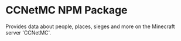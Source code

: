 # CCNetMC NPM Package

Provides data about people, places, sieges and more on the Minecraft server 'CCNetMC'.
